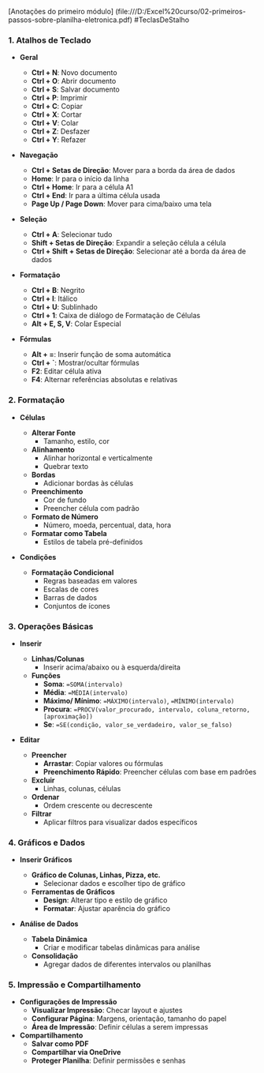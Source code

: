 [Anotações do primeiro módulo] (file:///D:/Excel%20curso/02-primeiros-passos-sobre-planilha-eletronica.pdf)
#TeclasDeStalho

### 1. **Atalhos de Teclado**

- **Geral**
    
    - **Ctrl + N**: Novo documento
    - **Ctrl + O**: Abrir documento
    - **Ctrl + S**: Salvar documento
    - **Ctrl + P**: Imprimir
    - **Ctrl + C**: Copiar
    - **Ctrl + X**: Cortar
    - **Ctrl + V**: Colar
    - **Ctrl + Z**: Desfazer
    - **Ctrl + Y**: Refazer
- **Navegação**
    
    - **Ctrl + Setas de Direção**: Mover para a borda da área de dados
    - **Home**: Ir para o início da linha
    - **Ctrl + Home**: Ir para a célula A1
    - **Ctrl + End**: Ir para a última célula usada
    - **Page Up / Page Down**: Mover para cima/baixo uma tela
- **Seleção**
    
    - **Ctrl + A**: Selecionar tudo
    - **Shift + Setas de Direção**: Expandir a seleção célula a célula
    - **Ctrl + Shift + Setas de Direção**: Selecionar até a borda da área de dados
- **Formatação**
    
    - **Ctrl + B**: Negrito
    - **Ctrl + I**: Itálico
    - **Ctrl + U**: Sublinhado
    - **Ctrl + 1**: Caixa de diálogo de Formatação de Células
    - **Alt + E, S, V**: Colar Especial
- **Fórmulas**
    
    - **Alt + =**: Inserir função de soma automática
    - **Ctrl + `**: Mostrar/ocultar fórmulas
    - **F2**: Editar célula ativa
    - **F4**: Alternar referências absolutas e relativas

### 2. **Formatação**

- **Células**
    
    - **Alterar Fonte**
        - Tamanho, estilo, cor
    - **Alinhamento**
        - Alinhar horizontal e verticalmente
        - Quebrar texto
    - **Bordas**
        - Adicionar bordas às células
    - **Preenchimento**
        - Cor de fundo
        - Preencher célula com padrão
    - **Formato de Número**
        - Número, moeda, percentual, data, hora
    - **Formatar como Tabela**
        - Estilos de tabela pré-definidos
- **Condições**
    
    - **Formatação Condicional**
        - Regras baseadas em valores
        - Escalas de cores
        - Barras de dados
        - Conjuntos de ícones

### 3. **Operações Básicas**

- **Inserir**
    
    - **Linhas/Colunas**
        - Inserir acima/abaixo ou à esquerda/direita
    - **Funções**
        - **Soma**: `=SOMA(intervalo)`
        - **Média**: `=MÉDIA(intervalo)`
        - **Máximo/ Mínimo**: `=MÁXIMO(intervalo)`, `=MÍNIMO(intervalo)`
        - **Procura**: `=PROCV(valor_procurado, intervalo, coluna_retorno, [aproximação])`
        - **Se**: `=SE(condição, valor_se_verdadeiro, valor_se_falso)`
- **Editar**
    
    - **Preencher**
        - **Arrastar**: Copiar valores ou fórmulas
        - **Preenchimento Rápido**: Preencher células com base em padrões
    - **Excluir**
        - Linhas, colunas, células
    - **Ordenar**
        - Ordem crescente ou decrescente
    - **Filtrar**
        - Aplicar filtros para visualizar dados específicos

### 4. **Gráficos e Dados**

- **Inserir Gráficos**
    
    - **Gráfico de Colunas, Linhas, Pizza, etc.**
        - Selecionar dados e escolher tipo de gráfico
    - **Ferramentas de Gráficos**
        - **Design**: Alterar tipo e estilo de gráfico
        - **Formatar**: Ajustar aparência do gráfico
- **Análise de Dados**
    
    - **Tabela Dinâmica**
        - Criar e modificar tabelas dinâmicas para análise
    - **Consolidação**
        - Agregar dados de diferentes intervalos ou planilhas

### 5. **Impressão e Compartilhamento**

- **Configurações de Impressão**
    - **Visualizar Impressão**: Checar layout e ajustes
    - **Configurar Página**: Margens, orientação, tamanho do papel
    - **Área de Impressão**: Definir células a serem impressas
- **Compartilhamento**
    - **Salvar como PDF**
    - **Compartilhar via OneDrive**
    - **Proteger Planilha**: Definir permissões e senhas
